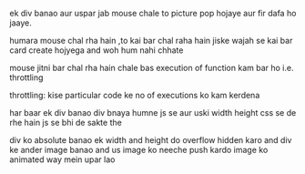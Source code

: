 ek div banao aur uspar jab mouse chale to picture pop hojaye aur fir dafa ho jaaye.

humara mouse chal rha hain ,to kai bar chal raha hain jiske wajah  se kai bar card  create hojyega and woh hum nahi chhate

mouse jitni bar chal rha hain chale bas execution of function kam bar ho i.e. throttling

throttling: kise particular code ke no of executions ko kam kerdena

har baar ek div banao div bnaya humne js se aur uski width height css se de rhe hain js se bhi de sakte the

div ko absolute banao ek width and height do overflow hidden karo
and div ke ander image banao and us image ko neeche push kardo 
image ko animated way mein upar lao